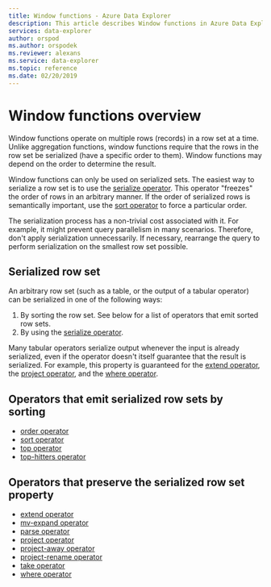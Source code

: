 ```yaml
---
title: Window functions - Azure Data Explorer
description: This article describes Window functions in Azure Data Explorer.
services: data-explorer
author: orspod
ms.author: orspodek
ms.reviewer: alexans
ms.service: data-explorer
ms.topic: reference
ms.date: 02/20/2019
---
```

# Window functions overview

Window functions operate on multiple rows (records) in a row set at a time. Unlike aggregation functions, window functions require that the rows in the row set be serialized (have a specific order to them). Window functions may depend on the order to determine the result.

Window functions can only be used on serialized sets. The easiest way to serialize a row set is to use the [serialize operator](./serializeoperator.md). This operator "freezes" the order of rows in an arbitrary manner. If the order of serialized rows is semantically important, use the [sort operator](./sortoperator.md) to force a particular order.

The serialization process has a non-trivial cost associated with it. For example, it might prevent query parallelism in many scenarios. Therefore, don't apply serialization unnecessarily. If necessary, rearrange the query to perform serialization on the smallest row set possible.

## Serialized row set

An arbitrary row set (such as a table, or the output of a tabular operator) can
be serialized in one of the following ways:

1. By sorting the row set. See below for a list of operators that emit sorted
   row sets.
2. By using the [serialize operator](./serializeoperator.md).

Many tabular operators serialize output whenever the input is already serialized, even if the operator doesn't itself guarantee that the result is serialized. For example, this property is guaranteed for the [extend operator](./extendoperator.md), the [project operator](./projectoperator.md), and the [where operator](./whereoperator.md).

## Operators that emit serialized row sets by sorting

* [order operator](./orderoperator.md)
* [sort operator](./sortoperator.md)
* [top operator](./topoperator.md)
* [top-hitters operator](./tophittersoperator.md)

## Operators that preserve the serialized row set property

* [extend operator](./extendoperator.md)
* [mv-expand operator](./mvexpandoperator.md)
* [parse operator](./parseoperator.md)
* [project operator](./projectoperator.md)
* [project-away operator](./projectawayoperator.md)
* [project-rename operator](./projectrenameoperator.md)
* [take operator](./takeoperator.md)
* [where operator](./whereoperator.md)
